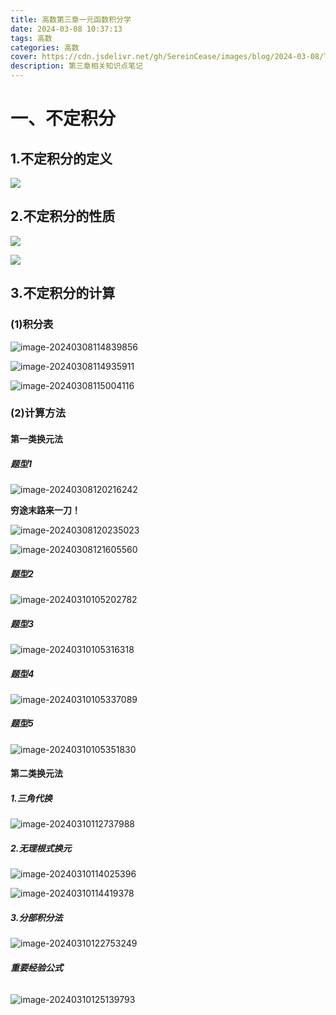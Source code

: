 ```yaml
---
title: 高数第三章一元函数积分学
date: 2024-03-08 10:37:13
tags: 高数
categories: 高数
cover: https://cdn.jsdelivr.net/gh/SereinCease/images/blog/2024-03-08/TXK-72U4-MY-AGJQQY-F-HY-b012f9.jpg
description: 第三章相关知识点笔记
---
```


# 一、不定积分

## 1.不定积分的定义

![](不定积分的定义.png)

## 2.不定积分的性质

![](不定积分性质.png)

![](原函数存在定理.png)

## 3.不定积分的计算

### (1)积分表

![image-20240308114839856](image-20240308114839856.png)

![image-20240308114935911](image-20240308114935911.png)

![image-20240308115004116](image-20240308115004116.png)

### (2)计算方法

#### 第一类换元法

##### 题型1

![image-20240308120216242](image-20240308120216242.png)

**穷途末路来一刀！**

![image-20240308120235023](image-20240308120235023.png)

![image-20240308121605560](image-20240308121605560.png)

##### 题型2

![image-20240310105202782](image-20240310105202782.png)

##### 题型3

![image-20240310105316318](image-20240310105316318.png)

##### 题型4

![image-20240310105337089](image-20240310105337089.png)

##### 题型5

![image-20240310105351830](image-20240310105351830.png)

#### 第二类换元法

##### 1.三角代换

![image-20240310112737988](image-20240310112737988.png)

##### 2.无理根式换元

![image-20240310114025396](image-20240310114025396.png)

![image-20240310114419378](image-20240310114419378.png)

##### 3.分部积分法

![image-20240310122753249](image-20240310122753249.png)

###### **重要经验公式**

![image-20240310125139793](image-20240310125139793.png)
